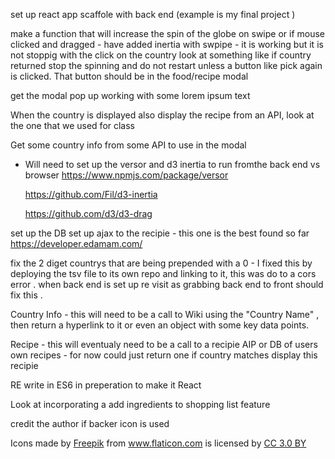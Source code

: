 set up react app scaffole with back end (example is my final project )

make a function that will increase the spin of the globe on swipe or if mouse clicked and dragged - have added inertia with swpipe - it is working but it is not stoppig with the click on the country
look at something like if country returned stop the spinning and do not restart unless a button like pick again is clicked. That button should be in the food/recipe modal

get the modal pop up working with some lorem ipsum text

When the country is displayed also display the recipe from an API, look at the one that we used for class

Get some country info from some API to use in the modal

- Will need to set up the versor and d3 inertia to run fromthe back end vs browser
  https://www.npmjs.com/package/versor

  https://github.com/Fil/d3-inertia

  https://github.com/d3/d3-drag

set up the DB
set up ajax to the recipie - this one is the best found so far
https://developer.edamam.com/

fix the 2 diget countrys that are being prepended with a 0 - I fixed this by deploying the tsv file to its own repo and linking to it, this was do to a cors error . when back end is set up re visit as grabbing back end to front should fix this .

Country Info - this will need to be a call to Wiki using the "Country Name" , then return a hyperlink to it or even an object with some key data points.

Recipe - this will eventualy need to be a call to a recipie AIP or DB of users own recipes - for now could just return one if country matches display this recipie

RE write in ES6 in preperation to make it React

Look at incorporating a add ingredients to shopping list feature

credit the author if backer icon is used

<div>Icons made by <a href="https://www.freepik.com/" title="Freepik">Freepik</a> from <a href="https://www.flaticon.com/" 			    title="Flaticon">www.flaticon.com</a> is licensed by <a href="http://creativecommons.org/licenses/by/3.0/" 			    title="Creative Commons BY 3.0" target="_blank">CC 3.0 BY</a></div>
